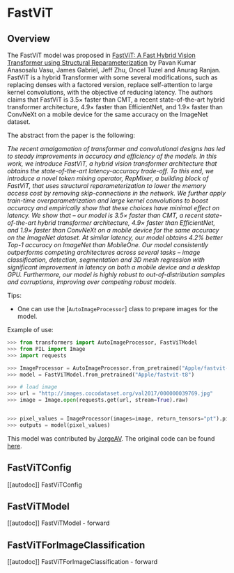 <!--Copyright 2023 The HuggingFace Team. All rights reserved.

Licensed under the Apache License, Version 2.0 (the "License"); you may not use this file except in compliance with
the License. You may obtain a copy of the License at

http://www.apache.org/licenses/LICENSE-2.0

Unless required by applicable law or agreed to in writing, software distributed under the License is distributed on
an "AS IS" BASIS, WITHOUT WARRANTIES OR CONDITIONS OF ANY KIND, either express or implied. See the License for the
specific language governing permissions and limitations under the License.
-->

# FastViT

## Overview

The FastViT model was proposed in [FastViT: A Fast Hybrid Vision Transformer using Structural Reparameterization](https://arxiv.org/abs/2303.14189) by Pavan Kumar Anasosalu Vasu, James Gabriel, Jeff Zhu, Oncel Tuzel and Anurag Ranjan.
FastViT is a hybrid Transformer with some several modifications, such as replacing denses with a factored version, 
replace self-attention to large kernel convolutions, with the objective of reducing latency.
The authors claims that FastViT is 3.5× faster than CMT, a recent state-of-the-art hybrid transformer architecture, 
4.9× faster than EfficientNet, and 1.9× faster than ConvNeXt on a mobile device for the same accuracy on the ImageNet dataset.   

The abstract from the paper is the following:

*The recent amalgamation of transformer and convolutional designs has led to steady improvements in accuracy and efficiency of the models. 
In this work, we introduce FastViT, a hybrid vision transformer architecture that obtains the state-of-the-art latency-accuracy trade-off. 
To this end, we introduce a novel token mixing operator, RepMixer, a building block of FastViT, that uses structural reparameterization 
to lower the memory access cost by removing skip-connections in the network. We further apply train-time overparametrization and 
large kernel convolutions to boost accuracy and empirically show that these choices have minimal effect on latency. 
We show that – our model is 3.5× faster than CMT, a recent state-of-the-art hybrid transformer architecture, 
4.9× faster than EfficientNet, and 1.9× faster than ConvNeXt on a mobile device for the same accuracy on the ImageNet dataset. 
At similar latency, our model obtains 4.2% better Top-1 accuracy on ImageNet than MobileOne. 
Our model consistently outperforms competing architectures across several tasks – image classification, detection, segmentation and 3D mesh regression 
with significant improvement in latency on both a mobile device and a desktop GPU. Furthermore, our model is highly robust to out-of-distribution samples 
and corruptions, improving over competing robust models.*

Tips:

- One can use the [`AutoImageProcessor`] class to prepare images for the model.


Example of use:

```python
>>> from transformers import AutoImageProcessor, FastViTModel
>>> from PIL import Image
>>> import requests

>>> ImageProcessor = AutoImageProcessor.from_pretrained("Apple/fastvit-t8")
>>> model = FastViTModel.from_pretrained("Apple/fastvit-t8")

>>> # load image
>>> url = "http://images.cocodataset.org/val2017/000000039769.jpg"
>>> image = Image.open(requests.get(url, stream=True).raw)


>>> pixel_values = ImageProcessor(images=image, return_tensors="pt").pixel_values
>>> outputs = model(pixel_values)

```
This model was contributed by [JorgeAV](https://huggingface.co/JorgeAV).
The original code can be found [here](https://github.com/apple/ml-fastvit).


## FastViTConfig

[[autodoc]] FastViTConfig

## FastViTModel

[[autodoc]] FastViTModel
    - forward

## FastViTForImageClassification

[[autodoc]] FastViTForImageClassification
    - forward
